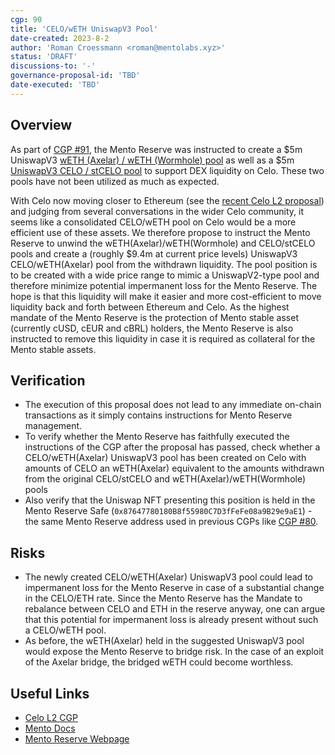 ```yaml
---
cgp: 90
title: 'CELO/wETH UniswapV3 Pool'
date-created: 2023-8-2
author: 'Roman Croessmann <roman@mentolabs.xyz>'
status: 'DRAFT'
discussions-to: '-'
governance-proposal-id: 'TBD'
date-executed: 'TBD'
---
```


## Overview

As part of [CGP #91](https://celo.stake.id/#/proposal/91), the Mento Reserve was instructed to create a $5m UniswapV3 [wETH (Axelar) / wETH (Wormhole) pool](https://info.uniswap.org/#/celo/pools/0x286a10805415bb24e056d3bf7cdb10a0ce8b024b)  as well as a $5m [UniswapV3 CELO / stCELO pool](https://info.uniswap.org/#/celo/pools/0x60ac25da2ada3be14a2a8c04e45b072bed965966) to support DEX liquidity on Celo. These two pools have not been utilized as much as expected. 

With Celo now moving closer to Ethereum (see the [recent Celo L2 proposal](https://celo.stake.id/#/proposal/116)) and judging from several conversations in the wider Celo community, it seems like a consolidated CELO/wETH pool on Celo would be a more efficient use of these assets. We therefore propose to instruct the Mento Reserve to unwind the wETH(Axelar)/wETH(Wormhole) and CELO/stCELO pools and create a (roughly $9.4m at current price levels) UniswapV3 CELO/wETH(Axelar) pool from the withdrawn liquidity. The pool position is to be created with a wide price range to mimic a UniswapV2-type pool and therefore minimize potential impermanent loss for the Mento Reserve. The hope is that this liquidity will make it easier and more cost-efficient to move liquidity back and forth between Ethereum and Celo. As the highest mandate of the Mento Reserve is the protection of Mento stable asset (currently cUSD, cEUR and cBRL) holders, the Mento Reserve is also instructed to remove this liquidity in case it is required as collateral for the Mento stable assets.

## Verification

* The execution of this proposal does not lead to any immediate on-chain transactions as it simply contains instructions for Mento Reserve management. 
* To verify whether the Mento Reserve has faithfully executed the instructions of the CGP after the proposal has passed, check whether a CELO/wETH(Axelar) UniswapV3 pool has been created on Celo with amounts of CELO an wETH(Axelar) equivalent to the amounts withdrawn from the original CELO/stCELO and wETH(Axelar)/wETH(Wormhole) pools
* Also verify that the Uniswap NFT presenting this position is held in the Mento Reserve Safe (`0x87647780180B8f55980C7D3fFeFe08a9B29e9aE1`) - the same Mento Reserve address used in previous CGPs like [CGP #80](https://celo.stake.id/#/proposal/80).

## Risks

* The newly created CELO/wETH(Axelar) UniswapV3 pool could lead to impermanent loss for the Mento Reserve in case of a substantial change in the CELO/ETH rate. Since the Mento Reserve has the Mandate to rebalance between CELO and ETH in the reserve anyway, one can argue that this potential for impermanent loss is already present without such a CELO/wETH pool. 
* As before, the wETH(Axelar) held in the suggested UniswapV3 pool would expose the Mento Reserve to bridge risk. In the case of an exploit of the Axelar bridge, the bridged wETH could become worthless.

## Useful Links
* [Celo L2 CGP](https://celo.stake.id/#/proposal/116)
* [Mento Docs](https://docs.mento.org)
* [Mento Reserve Webpage](https://reserve.mento.org/)